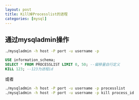 ```yaml
---
layout: post
title: Kill掉Processlist的进程
categories: [mysql]
---
```


## 通过mysqladmin操作

```bash
./mysqladmin -h host -P port -u username -p
```

```sql
USE information_schema;
SELECT * FROM PROCESSLIST LIMIT 0, 50; --偏移量自行定义
KILL 123; --123为进程id
```

或者

```bash
./mysqladmin -h host -P port -u username -p processlist
./mysqladmin -h host -P port -u username -p kill process_id
```

